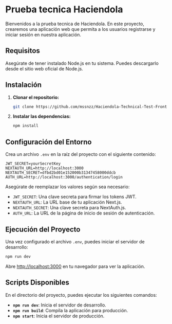 
# Prueba tecnica Haciendola

Bienvenidos a la prueba tecnica de Haciendola. En este proyecto, crearemos una aplicación web que permita a los usuarios registrarse y iniciar sesión en nuestra aplicación.

## Requisitos

Asegúrate de tener instalado Node.js en tu sistema. Puedes descargarlo desde el sitio web oficial de Node.js.

## Instalación

1. **Clonar el repositorio:**

   ```sh
   git clone https://github.com/mssnzz/Haciendola-Technical-Test-Frontend.git
   ```

2. **Instalar las dependencias:**

   ```sh
   npm install
   ```

## Configuración del Entorno

Crea un archivo `.env` en la raíz del proyecto con el siguiente contenido:

```plaintext
JWT_SECRET=yourSecretKey
NEXTAUTH_URL=http://localhost:3000
NEXTAUTH_SECRET=dfbd2bd01e152000b31347458000ddcb
AUTH_URL=http://localhost:3000/authentication/login
```

Asegúrate de reemplazar los valores según sea necesario:

- `JWT_SECRET`: Una clave secreta para firmar los tokens JWT.
- `NEXTAUTH_URL`: La URL base de tu aplicación Next.js.
- `NEXTAUTH_SECRET`: Una clave secreta para NextAuth.js.
- `AUTH_URL`: La URL de la página de inicio de sesión de autenticación.

## Ejecución del Proyecto

Una vez configurado el archivo `.env`, puedes iniciar el servidor de desarrollo:

```sh
npm run dev
```

Abre [http://localhost:3000](http://localhost:3000) en tu navegador para ver la aplicación.

## Scripts Disponibles

En el directorio del proyecto, puedes ejecutar los siguientes comandos:

- **`npm run dev`**: Inicia el servidor de desarrollo.
- **`npm run build`**: Compila la aplicación para producción.
- **`npm start`**: Inicia el servidor de producción.



